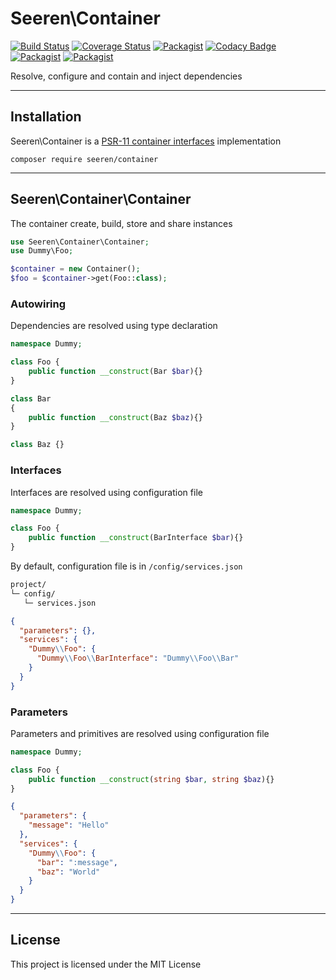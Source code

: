 # Seeren\Container

[![Build Status](https://travis-ci.org/seeren/container.svg?branch=master)](https://travis-ci.org/seeren/container) [![Coverage Status](https://coveralls.io/repos/github/seeren/container/badge.svg?branch=master)](https://coveralls.io/github/seeren/container?branch=master) [![Packagist](https://img.shields.io/packagist/dt/seeren/container.svg)](https://packagist.org/packages/seeren/container/stats) [![Codacy Badge](https://api.codacy.com/project/badge/Grade/4a0463fb5a084be5bda68e4e36d7c7ac)](https://www.codacy.com/app/seeren/container?utm_source=github.com&amp;utm_medium=referral&amp;utm_content=seeren/container&amp;utm_campaign=Badge_Grade) [![Packagist](https://img.shields.io/packagist/v/seeren/container.svg)](https://packagist.org/packages/seeren/container#) [![Packagist](https://img.shields.io/packagist/l/seeren/log.svg)](LICENSE)

Resolve, configure and contain and inject dependencies

___

## Installation

Seeren\Container is a [PSR-11 container interfaces](https://github.com/php-fig/fig-standards/blob/master/accepted/PSR-11-container.md) implementation

```
composer require seeren/container
```

___

## Seeren\Container\Container

The container create, build, store and share instances
```php
use Seeren\Container\Container;
use Dummy\Foo;

$container = new Container();
$foo = $container->get(Foo::class);
```

### Autowiring

Dependencies are resolved using type declaration

```php
namespace Dummy;

class Foo {
    public function __construct(Bar $bar){}
}

class Bar 
{
    public function __construct(Baz $baz){}
}

class Baz {}
```

### Interfaces

Interfaces are resolved using configuration file

```php
namespace Dummy;

class Foo {
    public function __construct(BarInterface $bar){}
}
```

By default, configuration file is in `/config/services.json`

```bash
project/
└─ config/
   └─ services.json
```

```json
{
  "parameters": {},
  "services": {
    "Dummy\\Foo": {
      "Dummy\\Foo\\BarInterface": "Dummy\\Foo\\Bar"
    }
  }
}
```

### Parameters

Parameters and primitives are resolved using configuration file

```php
namespace Dummy;

class Foo {
    public function __construct(string $bar, string $baz){}
}
```

```json
{
  "parameters": {
    "message": "Hello"
  },
  "services": {
    "Dummy\\Foo": {
      "bar": ":message",
      "baz": "World"
    }
  }
}
```

___

## License

This project is licensed under the MIT License